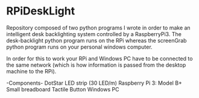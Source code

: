 # RPiDeskLight
Repository composed of two python programs I wrote in order to make an intelligent desk backlighting system controlled by a RaspberryPi3.
The desk-backlight python program runs on the RPi whereas the screenGrab python program runs on your personal windows computer.

In order for this to work your RPi and Windows PC have to be connected to the same network (which is how information is passed from the desktop machine to the RPi).

-Components-
DotStar LED strip (30 LED/m)
Raspberry Pi 3: Model B+
Small breadboard
Tactile Button
Windows PC
